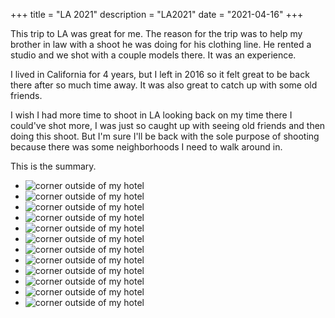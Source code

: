 +++
title = "LA 2021"
description = "LA2021"
date = "2021-04-16"
+++

This trip to LA was great for me.  The reason for the trip was to help my brother in law with a shoot he was doing for his clothing line.  He rented a studio and we shot with a couple models there.  It was an experience. 

I lived in California for 4 years, but I left in 2016 so it felt great to be back there after so much time away.  It was also great to catch up with some old friends. 

I wish I had more time to shoot in LA looking back on my time there I could've shot more, I was just so caught up with seeing old friends and then doing this shoot.  But I'm sure I'll be back with the sole purpose of shooting because there was some neighborhoods I need to walk around in.

This is the summary.

- ![corner outside of my hotel](https://mikemorganphotos.s3.us-east-2.amazonaws.com/LA+2021/la1.jpg)  
- ![corner outside of my hotel](https://mikemorganphotos.s3.us-east-2.amazonaws.com/LA+2021/la2.jpg)  
- ![corner outside of my hotel](https://mikemorganphotos.s3.us-east-2.amazonaws.com/LA+2021/la3.jpg)  
- ![corner outside of my hotel](https://mikemorganphotos.s3.us-east-2.amazonaws.com/LA+2021/la4.jpg)  
- ![corner outside of my hotel](https://mikemorganphotos.s3.us-east-2.amazonaws.com/LA+2021/la5.jpg)  
- ![corner outside of my hotel](https://mikemorganphotos.s3.us-east-2.amazonaws.com/LA+2021/la6.jpg)  
- ![corner outside of my hotel](https://mikemorganphotos.s3.us-east-2.amazonaws.com/LA+2021/la7.jpg)  
- ![corner outside of my hotel](https://mikemorganphotos.s3.us-east-2.amazonaws.com/LA+2021/la8.jpg)  
- ![corner outside of my hotel](https://mikemorganphotos.s3.us-east-2.amazonaws.com/LA+2021/la9.jpg)  
- ![corner outside of my hotel](https://mikemorganphotos.s3.us-east-2.amazonaws.com/LA+2021/la10.jpg)  
- ![corner outside of my hotel](https://mikemorganphotos.s3.us-east-2.amazonaws.com/LA+2021/la11.jpg)  
- ![corner outside of my hotel](https://mikemorganphotos.s3.us-east-2.amazonaws.com/LA+2021/la12.jpg)  
